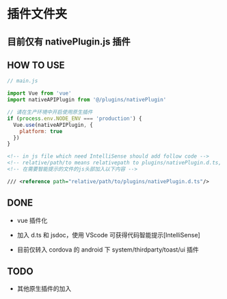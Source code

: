 # 插件文件夹

## 目前仅有 nativePlugin.js 插件

## HOW TO USE

```javascript
// main.js

import Vue from 'vue'
import nativeAPIPlugin from '@/plugins/nativePlugin'

// 请在生产环境中开启使用原生插件
if (process.env.NODE_ENV === 'production') {
  Vue.use(nativeAPIPlugin, {
    platform: true
  })
}
```

```xml
<!-- in js file which need IntelliSense should add follow code -->
<!-- relative/path/to means relativepath to plugins/nativePlugin.d.ts, does not just mean what show there -->
<!-- 在需要智能提示的文件的js头部加入以下内容 -->

/// <reference path="relative/path/to/plugins/nativePlugin.d.ts"/>
```

## DONE

* vue 插件化

* 加入 d.ts 和 jsdoc，使用 VScode 可获得代码智能提示[IntelliSense]

* 目前仅转入 cordova 的 android 下 system/thirdparty/toast/ui 插件

## TODO

* 其他原生插件的加入
